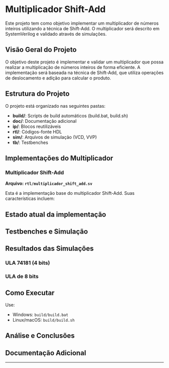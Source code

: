 # Multiplicador Shift-Add

Este projeto tem como objetivo implementar um multiplicador de números inteiros utilizando a técnica de Shift-Add. O multiplicador será descrito em SystemVerilog e validado através de simulações.

## Visão Geral do Projeto

O objetivo deste projeto é implementar e validar um multiplicador que possa realizar a multiplicação de números inteiros de forma eficiente. A implementação será baseada na técnica de Shift-Add, que utiliza operações de deslocamento e adição para calcular o produto.

## Estrutura do Projeto

O projeto está organizado nas seguintes pastas:

- **build/**: Scripts de build automáticos (build.bat, build.sh)
- **doc/**: Documentação adicional
- **ip/**: Blocos reutilizáveis
- **rtl/**: Códigos-fonte HDL
- **sim/**: Arquivos de simulação (VCD, VVP)
- **tb/**: Testbenches

## Implementações do Multiplicador

### Multiplicador Shift-Add

**Arquivo: `rtl/multiplicador_shift_add.sv`**

Esta é a implementação base do multiplicador Shift-Add. Suas características incluem:

## Estado atual da implementação

## Testbenches e Simulação

## Resultados das Simulações

### ULA 74181 (4 bits)

### ULA de 8 bits

## Como Executar

Use:

- Windows: `build/build.bat`
- Linux/macOS: `build/build.sh`


## Análise e Conclusões

## Documentação Adicional


-----
